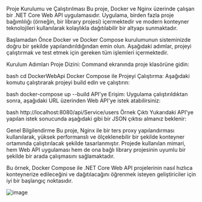 Proje Kurulumu ve Çalıştırılması
Bu proje, Docker ve Nginx üzerinde çalışan bir .NET Core Web API uygulamasıdır. Uygulama, birden fazla proje bağımlılığı (örneğin, bir library projesi) içermektedir ve modern konteyner teknolojileri kullanılarak kolaylıkla dağıtılabilir bir altyapı sunmaktadır.

Başlamadan Önce
Docker ve Docker Compose kurulumunun sisteminizde doğru bir şekilde yapılandırıldığından emin olun. Aşağıdaki adımlar, projeyi çalıştırmak ve test etmek için gereken tüm işlemleri içermektedir.

Kurulum Adımları
Proje Dizini:
Command ekranında proje klasörüne gidin:

bash 
cd DockerWebApi
Docker Compose ile Projeyi Çalıştırma:
Aşağıdaki komutu çalıştırarak projeyi build edin ve çalıştırın:

bash 
docker-compose up --build
API'ye Erişim:
Uygulama çalıştırıldıktan sonra, aşağıdaki URL üzerinden Web API'ye istek atabilirsiniz:

bash 
http://localhost:8080/api/Service/users
Örnek Çıktı
Yukarıdaki API'ye yapılan istek sonucunda aşağıdaki gibi bir JSON çıktısı almanız beklenir:
 
Genel Bilgilendirme
Bu proje, Nginx ile bir ters proxy yapılandırması kullanılarak, yüksek performanslı ve ölçeklenebilir bir şekilde konteyner ortamında çalıştırılacak şekilde tasarlanmıştır. Projede kullanılan mimari, hem Web API uygulaması hem de ona bağlı library projesinin uyumlu bir şekilde bir arada çalışmasını sağlamaktadır.

Bu örnek, Docker Compose ile .NET Core Web API projelerinin nasıl hızlıca konteynerize edileceğini ve dağıtılacağını öğrenmek isteyen geliştiriciler için iyi bir başlangıç noktasıdır.
 
![image](https://github.com/user-attachments/assets/44c804a3-a027-4a0d-9d32-c56311d86a94)

